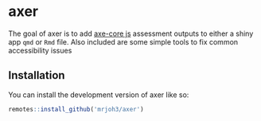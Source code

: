 
<!-- README.md is generated from README.Rmd. Please edit that file -->

# axer

<!-- badges: start -->
<!-- badges: end -->

The goal of axer is to add [axe-core js]() assessment outputs to either
a shiny app `qmd` or `Rmd` file. Also included are some simple tools to
fix common accessibility issues

## Installation

You can install the development version of axer like so:

``` r
remotes::install_github('mrjoh3/axer')
```
